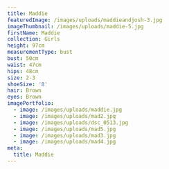 ```yaml
---
title: Maddie
featuredImage: /images/uploads/maddieandjosh-3.jpg
imageThumbnail: /images/uploads/maddie-5.jpg
firstName: Maddie
collection: Girls
height: 97cm
measurementType: bust
bust: 50cm
waist: 47cm
hips: 48cm
size: 2-3
shoeSize: '8'
hair: Brown
eyes: Brown
imagePortfolio:
  - image: /images/uploads/maddie.jpg
  - image: /images/uploads/mad2.jpg
  - image: /images/uploads/dsc_0513.jpg
  - image: /images/uploads/mad5.jpg
  - image: /images/uploads/mad3.jpg
  - image: /images/uploads/mad4.jpg
meta:
  title: Maddie
---
```


